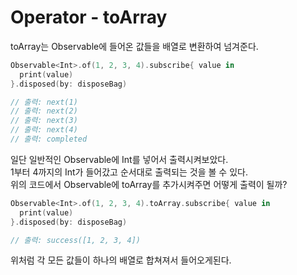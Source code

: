 # Operator - toArray
toArray는 Observable에 들어온 값들을 배열로 변환하여 넘겨준다.

```Swift
Observable<Int>.of(1, 2, 3, 4).subscribe{ value in
  print(value)
}.disposed(by: disposeBag)

// 출력: next(1)
// 출력: next(2)
// 출력: next(3)
// 출력: next(4)
// 출력: completed
```
일단 일반적인 Observable에 Int를 넣어서 출력시켜보았다.  
1부터 4까지의 Int가 들어갔고 순서대로 출력되는 것을 볼 수 있다.  
위의 코드에서 Observable에 toArray를 추가시켜주면 어떻게 출력이 될까?  

```Swift
Observable<Int>.of(1, 2, 3, 4).toArray.subscribe{ value in
  print(value)
}.disposed(by: disposeBag)

// 출력: success([1, 2, 3, 4])
```
위처럼 각 모든 값들이 하나의 배열로 합쳐져서 들어오게된다.  
